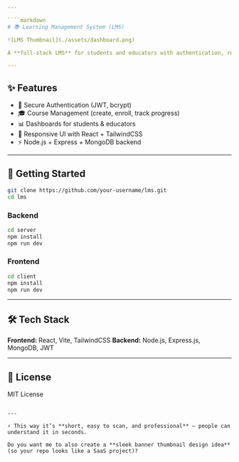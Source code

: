 ```yaml
---

````markdown
# 📚 Learning Management System (LMS)

![LMS Thumbnail](./assets/dashboard.png)

A **full-stack LMS** for students and educators with authentication, role-based access, and course management.

---
```


## ✨ Features
- 🔐 Secure Authentication (JWT, bcrypt)
- 🎓 Course Management (create, enroll, track progress)
- 📊 Dashboards for students & educators
- 📱 Responsive UI with React + TailwindCSS
- ⚡ Node.js + Express + MongoDB backend

---

## 🚀 Getting Started

```bash
git clone https://github.com/your-username/lms.git
cd lms
````

### Backend

```bash
cd server
npm install
npm run dev
```

### Frontend

```bash
cd client
npm install
npm run dev
```

---

## 🛠️ Tech Stack

**Frontend:** React, Vite, TailwindCSS
**Backend:** Node.js, Express.js, MongoDB, JWT

---

## 📜 License

MIT License

```

---

⚡ This way it’s **short, easy to scan, and professional** — people can understand it in seconds.  

Do you want me to also create a **sleek banner thumbnail design idea** (so your repo looks like a SaaS project)?
```
